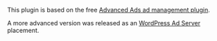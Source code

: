 This plugin is based on the free [Advanced Ads ad management plugin](https://wordpress.org/plugins/advanced-ads/).

A more advanced version was released as an [WordPress Ad Server](https://wpadvancedads.com/ad-server-wordpress/) placement.